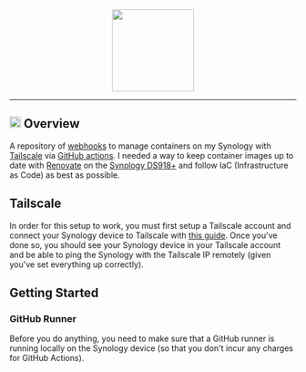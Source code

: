 <div align="center">

<img src="https://avatars.githubusercontent.com/u/1470571" align="center" width="144px" height="144px"/>

</div>

---

## <img src="https://fonts.gstatic.com/s/e/notoemoji/latest/1f4a1/512.gif" alt="💡" width="20" height="20"> Overview

A repository of [webhooks](https://github.com/adnanh/webhook) to manage containers on my Synology with [Tailscale](https://tailscale.com) via [GitHub actions](https://github.com/features/actions). I needed a way to keep container images up to date with [Renovate](https://github.com/renovatebot/renovate) on the [Synology DS918+](https://global.download.synology.com/download/Document/Hardware/DataSheet/DiskStation/18-year/DS918+/enu/Synology_DS918_Plus_Data_Sheet_enu.pdf) and follow IaC (Infrastructure as Code) as best as possible.

## Tailscale

In order for this setup to work, you must first setup a Tailscale account and connect your Synology device to Tailscale with [this guide](https://tailscale.com/kb/1131/synology). Once you've done so, you should see your Synology device in your Tailscale account and be able to ping the Synology with the Tailscale IP remotely (given you've set everything up correctly).

## Getting Started

### GitHub Runner

Before you do anything, you need to make sure that a GitHub runner is running locally on the Synology device (so that you don't incur any charges for GitHub Actions).
